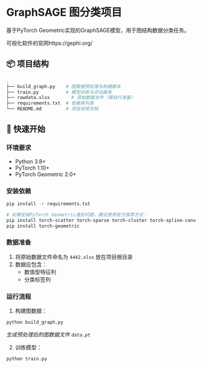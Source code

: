 # GraphSAGE 图分类项目

基于PyTorch Geometric实现的GraphSAGE模型，用于图结构数据分类任务。


可视化软件的官网https://gephi.org/

## 📦 项目结构

```bash
.
├── build_graph.py    # 图数据预处理与构建脚本
├── train.py          # 模型训练与评估脚本
├── rawdata.xlsx        # 原始数据文件（需自行准备）
├── requirements.txt  # 依赖库列表
└── README.md         # 项目说明文档
```

## 🚀 快速开始

### 环境要求
- Python 3.8+
- PyTorch 1.10+
- PyTorch Geometric 2.0+

### 安装依赖
```bash
pip install -r requirements.txt

# 如果安装PyTorch Geometric遇到问题，建议使用官方推荐方式：
pip install torch-scatter torch-sparse torch-cluster torch-spline-conv -f https://data.pyg.org/whl/torch-1.10.0+cu113.html
pip install torch-geometric
```

### 数据准备
1. 将原始数据文件命名为 `4442.xlsx` 放在项目根目录
2. 数据应包含：
   - 数值型特征列
   - 分类标签列

### 运行流程
1. 构建图数据：
```bash
python build_graph.py
```
*生成预处理后的图数据文件 `data.pt`*

2. 训练模型：
```bash
python train.py
```

